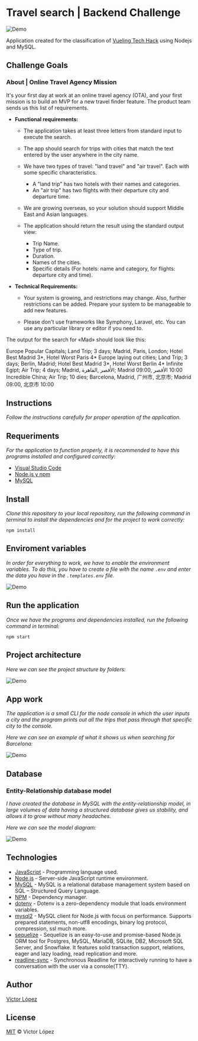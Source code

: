 #  Travel search | Backend Challenge 

![Demo](https://github.com/vkafkain/travel-search-backend/blob/main/docs/logoNode.png)

Application created for the classification of [Vueling Tech Hack](https://nuwe.io/dev/competitions/vueling-tech-hack) using Nodejs and MySQL.

## Challenge Goals
### About | Online Travel Agency Mission

It's your first day at work at an online travel agency (OTA), and your first mission is to build an MVP for a new travel finder feature. The product team sends us this list of requirements.

 - **Functional requirements:**

    - The application takes at least three letters from standard input to execute the search.
    - The app should search for trips with cities that match the text entered by the user anywhere in the city name.
    - We have two types of travel: "land travel" and "air travel". Each with some specific characteristics.
        - A "land trip" has two hotels with their names and categories.
        - An "air trip" has two flights with their departure city and departure time.

    - We are growing overseas, so your solution should support Middle East and Asian languages.

    - The application should return the result using the standard output view:

        - Trip Name.
        - Type of trip.
        - Duration.
        - Names of the cities.
        - Specific details (For hotels: name and category, for flights: departure city and time).

 - **Technical Requirements:**

    - Your system is growing, and restrictions may change. Also, further restrictions can be added. Prepare your system to be manageable to add new features.

    - Please don't use frameworks like Symphony, Laravel, etc. You can use any particular library or editor if you need to.

The output for the search for «Mad» should look like this:

Europe Popular Capitals; Land Trip; 3 days; Madrid, Paris, London; Hotel Best Madrid 3*, Hotel Worst Paris 4*
Europe laying out cities; Land Trip; 3 days; Berlín, Madrid; Hotel Best Madrid 3*, Hotel Worst Berlin 4*
Infinite Egipt; Air Trip; 4 days; Madrid, القاهرة‎, الأقصر‎; Madrid 09:00, الأقصر‎ 10:00
Incredible China; Air Trip; 10 dies; Barcelona, Madrid, 广州市, 北京市; Madrid 09:00, 北京市 10:00

## Instructions

_Follow the instructions carefully for proper operation of the application._

## Requeriments

_For the application to function properly, it is recommended to have this programs installed and configured correctly:_

- [Visual Studio Code](https://code.visualstudio.com/download)
- [Node.js y npm](https://nodejs.org/es/)
- [MySQL](https://www.mysql.com/downloads/)

## Install

_Clone this repository to your local repository, run the following command in terminal to install the dependencies and for the project to work correctly:_

```
npm install
```

## Enviroment variables

_In order for everything to work, we have to enable the environment variables. To do this, you have to create a file with the name `.env` and enter the data you have in the `.templates.env` file._

![Demo](https://github.com/vkafkain/travel-search-backend/blob/main/docs/envtemplate.png)

## Run the application

_Once we have the programs and dependencies installed, run the following command in terminal:_ 

```
npm start
```

## Project architecture

_Here we can see the project structure by folders:_

![Demo](https://github.com/vkafkain/travel-search-backend/blob/main/docs/projectStructure.png)


## App work

_The application is a small CLI for the node console in which the user inputs a city and the program prints out all the trips that pass through that specific city to the console._

_Here we can see an example of what it shows us when searching for Barcelona:_

![Demo](https://github.com/vkafkain/travel-search-backend/blob/main/docs/CLIexample.png)

## Database

### Entity-Relationship database model

_I have created the database in MySQL with the entity-relationship model, in large volumes of data having a structured database gives us stability, and allows it to grow without many headaches._

_Here we can see the model diagram:_

![Demo](https://github.com/vkafkain/travel-search-backend/blob/main/docs/MER-travel-search-diagram.png)

## Technologies


* [JavaScript](https://developer.mozilla.org/en-US/docs/Web/JavaScript) - Programming language used.
* [Node.js](https://nodejs.org/en/docs/) - Server-side JavaScript runtime environment.
* [MySQL](https://dev.mysql.com/doc/) - MySQL is a relational database management system based on SQL – Structured Query Language.
* [NPM](https://www.npmjs.com/) - Dependency manager.
* [dotenv](https://www.npmjs.com/package/dotenv) - Dotenv is a zero-dependency module that loads environment variables.
* [mysql2](https://www.npmjs.com/package/mysql2) - MySQL client for Node.js with focus on performance. Supports prepared statements, non-utf8 encodings, binary log protocol, compression, ssl much more.
* [sequelize](https://www.npmjs.com/package/sequelize) - Sequelize is an easy-to-use and promise-based Node.js ORM tool for Postgres, MySQL, MariaDB, SQLite, DB2, Microsoft SQL Server, and Snowflake. It features solid transaction support, relations, eager and lazy loading, read replication and more.
* [readline-sync](https://www.npmjs.com/package/readline-sync) - Synchronous Readline for interactively running to have a conversation with the user via a console(TTY).

## Author

[Víctor López](https://github.com/vkafkain)

## License

[MIT](LICENSE) © Victor López


